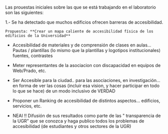

Las prouestas iniciales sobre las que se está trabajando en el laboratorio son las siguientes: 

1.- Se ha detectado que muchos edificios ofrecen barreras de accesibilidad. 
 
    Propuesta: **Crear un mapa caliente de accesibilidad física de los edificios de la Universidad** 

- Accesibilidad de materiales y de comprensión de clases en aulas… Pautas / plantillas 
	(lo mismo que la plantillas y logotipos institucionales)  fuentes, contrastes

- Meter representantes de la asociacion con discapacidad en equipos de Web/Prado, etc.


- Ser Accesible para la ciudad.. para las asociaciones,  en investigación… en forma de ver las cosas (incluir esa vision, y hacer participar en todo lo que se hace) de un modo inclusivo de VERDAD

- Proponer un Ranking de accesibilidad de distintos aspectos…  edificios, servicios, etc.


- NEAI !! Difusión de sus resultados como parte de las " transparencia de la UGR” que se conozca y haga publico todos los problemas de accesibilidad (de estudiantes y otros sectores de la UGR) 




